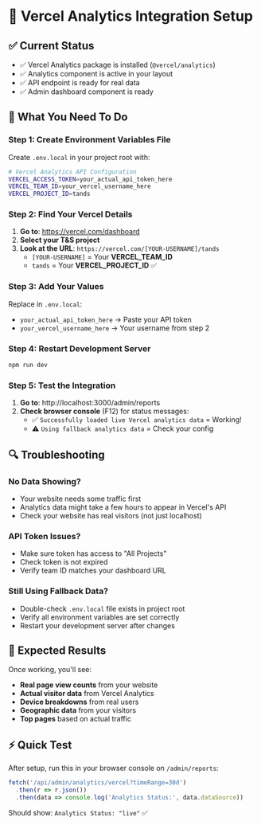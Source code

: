 # 🚀 Vercel Analytics Integration Setup

## ✅ Current Status
- ✅ Vercel Analytics package is installed (`@vercel/analytics`)
- ✅ Analytics component is active in your layout
- ✅ API endpoint is ready for real data
- ✅ Admin dashboard component is ready

## 🔧 What You Need To Do

### Step 1: Create Environment Variables File

Create `.env.local` in your project root with:

```bash
# Vercel Analytics API Configuration  
VERCEL_ACCESS_TOKEN=your_actual_api_token_here
VERCEL_TEAM_ID=your_vercel_username_here  
VERCEL_PROJECT_ID=tands
```

### Step 2: Find Your Vercel Details

1. **Go to**: https://vercel.com/dashboard
2. **Select your T&S project**
3. **Look at the URL**: `https://vercel.com/[YOUR-USERNAME]/tands`
   - `[YOUR-USERNAME]` = Your **VERCEL_TEAM_ID**
   - `tands` = Your **VERCEL_PROJECT_ID** ✅

### Step 3: Add Your Values

Replace in `.env.local`:
- `your_actual_api_token_here` → Paste your API token
- `your_vercel_username_here` → Your username from step 2

### Step 4: Restart Development Server

```bash
npm run dev
```

### Step 5: Test the Integration

1. **Go to**: http://localhost:3000/admin/reports
2. **Check browser console** (F12) for status messages:
   - ✅ `Successfully loaded live Vercel analytics data` = Working!  
   - ⚠️ `Using fallback analytics data` = Check your config

## 🔍 Troubleshooting

### No Data Showing?
- Your website needs some traffic first
- Analytics data might take a few hours to appear in Vercel's API
- Check your website has real visitors (not just localhost)

### API Token Issues?
- Make sure token has access to "All Projects"
- Check token is not expired
- Verify team ID matches your dashboard URL

### Still Using Fallback Data?
- Double-check `.env.local` file exists in project root
- Verify all environment variables are set correctly
- Restart your development server after changes

## 🎯 Expected Results

Once working, you'll see:
- **Real page view counts** from your website
- **Actual visitor data** from Vercel Analytics  
- **Device breakdowns** from real users
- **Geographic data** from your visitors
- **Top pages** based on actual traffic

## ⚡ Quick Test

After setup, run this in your browser console on `/admin/reports`:
```javascript
fetch('/api/admin/analytics/vercel?timeRange=30d')
  .then(r => r.json())
  .then(data => console.log('Analytics Status:', data.dataSource))
```

Should show: `Analytics Status: "live"` ✅